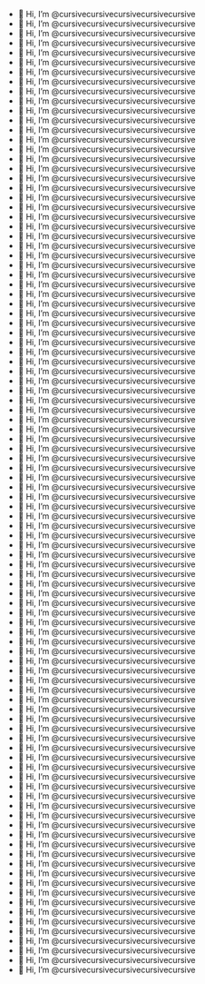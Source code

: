 - 👋 Hi, I’m @cursivecursivecursivecursivecursive
- 👋 Hi, I’m @cursivecursivecursivecursivecursive
- 👋 Hi, I’m @cursivecursivecursivecursivecursive
- 👋 Hi, I’m @cursivecursivecursivecursivecursive
- 👋 Hi, I’m @cursivecursivecursivecursivecursive
- 👋 Hi, I’m @cursivecursivecursivecursivecursive
- 👋 Hi, I’m @cursivecursivecursivecursivecursive
- 👋 Hi, I’m @cursivecursivecursivecursivecursive
- 👋 Hi, I’m @cursivecursivecursivecursivecursive
- 👋 Hi, I’m @cursivecursivecursivecursivecursive
- 👋 Hi, I’m @cursivecursivecursivecursivecursive
- 👋 Hi, I’m @cursivecursivecursivecursivecursive
- 👋 Hi, I’m @cursivecursivecursivecursivecursive
- 👋 Hi, I’m @cursivecursivecursivecursivecursive
- 👋 Hi, I’m @cursivecursivecursivecursivecursive
- 👋 Hi, I’m @cursivecursivecursivecursivecursive
- 👋 Hi, I’m @cursivecursivecursivecursivecursive
- 👋 Hi, I’m @cursivecursivecursivecursivecursive
- 👋 Hi, I’m @cursivecursivecursivecursivecursive
- 👋 Hi, I’m @cursivecursivecursivecursivecursive
- 👋 Hi, I’m @cursivecursivecursivecursivecursive
- 👋 Hi, I’m @cursivecursivecursivecursivecursive
- 👋 Hi, I’m @cursivecursivecursivecursivecursive
- 👋 Hi, I’m @cursivecursivecursivecursivecursive
- 👋 Hi, I’m @cursivecursivecursivecursivecursive
- 👋 Hi, I’m @cursivecursivecursivecursivecursive
- 👋 Hi, I’m @cursivecursivecursivecursivecursive
- 👋 Hi, I’m @cursivecursivecursivecursivecursive
- 👋 Hi, I’m @cursivecursivecursivecursivecursive
- 👋 Hi, I’m @cursivecursivecursivecursivecursive
- 👋 Hi, I’m @cursivecursivecursivecursivecursive
- 👋 Hi, I’m @cursivecursivecursivecursivecursive
- 👋 Hi, I’m @cursivecursivecursivecursivecursive
- 👋 Hi, I’m @cursivecursivecursivecursivecursive
- 👋 Hi, I’m @cursivecursivecursivecursivecursive
- 👋 Hi, I’m @cursivecursivecursivecursivecursive
- 👋 Hi, I’m @cursivecursivecursivecursivecursive
- 👋 Hi, I’m @cursivecursivecursivecursivecursive
- 👋 Hi, I’m @cursivecursivecursivecursivecursive
- 👋 Hi, I’m @cursivecursivecursivecursivecursive
- 👋 Hi, I’m @cursivecursivecursivecursivecursive
- 👋 Hi, I’m @cursivecursivecursivecursivecursive
- 👋 Hi, I’m @cursivecursivecursivecursivecursive
- 👋 Hi, I’m @cursivecursivecursivecursivecursive
- 👋 Hi, I’m @cursivecursivecursivecursivecursive
- 👋 Hi, I’m @cursivecursivecursivecursivecursive
- 👋 Hi, I’m @cursivecursivecursivecursivecursive
- 👋 Hi, I’m @cursivecursivecursivecursivecursive
- 👋 Hi, I’m @cursivecursivecursivecursivecursive
- 👋 Hi, I’m @cursivecursivecursivecursivecursive
- 👋 Hi, I’m @cursivecursivecursivecursivecursive
- 👋 Hi, I’m @cursivecursivecursivecursivecursive
- 👋 Hi, I’m @cursivecursivecursivecursivecursive
- 👋 Hi, I’m @cursivecursivecursivecursivecursive
- 👋 Hi, I’m @cursivecursivecursivecursivecursive
- 👋 Hi, I’m @cursivecursivecursivecursivecursive
- 👋 Hi, I’m @cursivecursivecursivecursivecursive
- 👋 Hi, I’m @cursivecursivecursivecursivecursive
- 👋 Hi, I’m @cursivecursivecursivecursivecursive
- 👋 Hi, I’m @cursivecursivecursivecursivecursive
- 👋 Hi, I’m @cursivecursivecursivecursivecursive
- 👋 Hi, I’m @cursivecursivecursivecursivecursive
- 👋 Hi, I’m @cursivecursivecursivecursivecursive
- 👋 Hi, I’m @cursivecursivecursivecursivecursive
- 👋 Hi, I’m @cursivecursivecursivecursivecursive
- 👋 Hi, I’m @cursivecursivecursivecursivecursive
- 👋 Hi, I’m @cursivecursivecursivecursivecursive
- 👋 Hi, I’m @cursivecursivecursivecursivecursive
- 👋 Hi, I’m @cursivecursivecursivecursivecursive
- 👋 Hi, I’m @cursivecursivecursivecursivecursive
- 👋 Hi, I’m @cursivecursivecursivecursivecursive
- 👋 Hi, I’m @cursivecursivecursivecursivecursive
- 👋 Hi, I’m @cursivecursivecursivecursivecursive
- 👋 Hi, I’m @cursivecursivecursivecursivecursive
- 👋 Hi, I’m @cursivecursivecursivecursivecursive
- 👋 Hi, I’m @cursivecursivecursivecursivecursive
- 👋 Hi, I’m @cursivecursivecursivecursivecursive
- 👋 Hi, I’m @cursivecursivecursivecursivecursive
- 👋 Hi, I’m @cursivecursivecursivecursivecursive
- 👋 Hi, I’m @cursivecursivecursivecursivecursive
- 👋 Hi, I’m @cursivecursivecursivecursivecursive
- 👋 Hi, I’m @cursivecursivecursivecursivecursive
- 👋 Hi, I’m @cursivecursivecursivecursivecursive
- 👋 Hi, I’m @cursivecursivecursivecursivecursive
- 👋 Hi, I’m @cursivecursivecursivecursivecursive
- 👋 Hi, I’m @cursivecursivecursivecursivecursive
- 👋 Hi, I’m @cursivecursivecursivecursivecursive
- 👋 Hi, I’m @cursivecursivecursivecursivecursive
- 👋 Hi, I’m @cursivecursivecursivecursivecursive
- 👋 Hi, I’m @cursivecursivecursivecursivecursive
- 👋 Hi, I’m @cursivecursivecursivecursivecursive
- 👋 Hi, I’m @cursivecursivecursivecursivecursive
- 👋 Hi, I’m @cursivecursivecursivecursivecursive
- 👋 Hi, I’m @cursivecursivecursivecursivecursive
- 👋 Hi, I’m @cursivecursivecursivecursivecursive
- 👋 Hi, I’m @cursivecursivecursivecursivecursive
- 👋 Hi, I’m @cursivecursivecursivecursivecursive
- 👋 Hi, I’m @cursivecursivecursivecursivecursive
- 👋 Hi, I’m @cursivecursivecursivecursivecursive
- 👋 Hi, I’m @cursivecursivecursivecursivecursive
